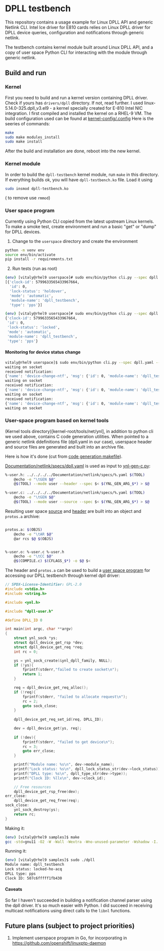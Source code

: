 # DPLL testbench

This repository contains a usage example for Linux DPLL API and 
generic Netlink CLI. 
Intel Ice driver for E810 cards relies on Linux DPLL driver for 
DPLL device queries, configuration and notifications through generic netlink.

The testbench contains kernel module built around Linux DPLL API, and a copy
of user space Python CLI for interacting with the module through generic netlink.

## Build and run

### Kernel

First you need to build and run a kernel version containing DPLL driver. 
Check if yours has `drivers/dpll` directory. If not, read further.
I used linux-5.14.0-325.dpll_v3.el9 - a kernel specially created for E-810
Intel NIC integration. I first compiled and installed the kernel on a RHEL-9 VM.
The build configuration used can be found at [kernel-config/.config](kernel-config/.config)
Here is the seeries of commands:

```bash
make
sudo make modules_install
sudo make install

```
After the build and installation are done, reboot into the new kernel.

### Kernel module
In order to build the `dpll-testbench` kernel module, run `make` in this directory.
If everything builds ok, you will have `dpll-testbench.ko` file.
Load it using
```bash
sudo insmod dpll-testbench.ko
```
( to remove use `rmmod`)

### User space program

Currently using Python CLI copied from the latest upstream Linux kernels.
To make a smoke test, create environment and run a basic "get" or "dump" for 
DPLL devices.

1. Change to the `userspace` directory and create the environment

```bash
python -m venv env
source env/bin/activate
pip install -r requirements.txt
```

2. Run tests (run as root)

```bash
(env) [vitaly@rhel9 userspace]# sudo env/bin/python cli.py --spec dpll.yaml --dump device-get
[{'clock-id': 5799633565433967664,
  'id': 0,
  'lock-status': 'holdover',
  'mode': 'automatic',
  'module-name': 'dpll_testbench',
  'type': 'pps'}]

(env) [vitaly@rhel9 userspace]# sudo env/bin/python cli.py --spec dpll.yaml --do device-get --json '{"id":0}'
{'clock-id': 5799633565433967664,
 'id': 0,
 'lock-status': 'locked',
 'mode': 'automatic',
 'module-name': 'dpll_testbench',
 'type': 'pps'}

```

#### Monitoring for device status change

```bash
vitaly@rhel9 userspace]$ sudo env/bin/python cli.py --spec dpll.yaml --subscribe monitor
waiting on socket
received notification:
{'name': 'device-change-ntf', 'msg': {'id': 0, 'module-name': 'dpll_testbench', 'clock-id': 5799633565433967664, 'lock-status': 'unlocked', 'mode': 'automatic', 'type': 'pps'}}
waiting on socket
received notification:
{'name': 'device-change-ntf', 'msg': {'id': 0, 'module-name': 'dpll_testbench', 'clock-id': 5799633565433967664, 'lock-status': 'locked', 'mode': 'automatic', 'type': 'pps'}}
waiting on socket
received notification:
{'name': 'device-change-ntf', 'msg': {'id': 0, 'module-name': 'dpll_testbench', 'clock-id': 5799633565433967664, 'lock-status': 'locked-ho-acq', 'mode': 'automatic', 'type': 'pps'}}
waiting on socket

```

### User-space program based on kernel tools

(Kernel tools directory)[kernel-root/tools/net/ynl], in addition to python cli we used above, contains C code generation utilities. When pointed to a generic netlink ddefinitions file (dpll.yaml in our case), userspace header and source files are generated and built into an archive file.

Here is how it's done (cut from [code generation makefile](kernel-root/tools/net/ynl/generated/Makefile)).

[Documentation/netlink/specs/dpll.yaml](kernel-root/Documentation/netlink/specs/dpll.yaml) is used as input to [ynl-gen-c.py](kernel-root/tools/net/ynl/ynl-gen-c.py):

```bash
%-user.h: ../../../../Documentation/netlink/specs/%.yaml $(TOOL)
	@echo -e "\tGEN $@"
	@$(TOOL) --mode user --header --spec $< $(YNL_GEN_ARG_$*) > $@

%-user.c: ../../../../Documentation/netlink/specs/%.yaml $(TOOL)
	@echo -e "\tGEN $@"
	@$(TOOL) --mode user --source --spec $< $(YNL_GEN_ARG_$*) > $@
```

Resulting user space [source](kernel-root/tools/net/ynl/generated/dpll-user.c) and [header](kernel-root/tools/net/ynl/generated/dpll-user.h) are built into an object and `protos.a` archive:

```bash

protos.a: $(OBJS)
	@echo -e "\tAR $@"
	@ar rcs $@ $(OBJS)


%-user.o: %-user.c %-user.h
	@echo -e "\tCC $@"
	@$(COMPILE.c) $(CFLAGS_$*) -o $@ $<

```

The header and `protos.a` can be used to build a [user space program](kernel-root/tools/net/ynl/samples/dpll.c) for accessing our DPLL testbench through kernel dpll driver:

```c
// SPDX-License-Identifier: GPL-2.0
#include <stdio.h>
#include <string.h>

#include <ynl.h>

#include "dpll-user.h"

#define DPLL_ID 0

int main(int argc, char **argv)
{
	struct ynl_sock *ys;
	struct dpll_device_get_rsp *dev;
	struct dpll_device_get_req *req;
	int rc = 0;

	ys = ynl_sock_create(&ynl_dpll_family, NULL);
	if (!ys){
		fprintf(stderr,"failed to create socket\n");
		return 1;
	}

	req = dpll_device_get_req_alloc();
	if (!req){
		fprintf(stderr, "failed to allocate request\n");
		rc = 2;
		goto sock_close;
	}
	
	dpll_device_get_req_set_id(req, DPLL_ID);

	dev = dpll_device_get(ys, req);
	
	if (!dev){
		fprintf(stderr, "failed to get device\n");
		rc = 3;
		goto err_close;
	}

	printf("Module name: %s\n", dev->module_name);
	printf("Lock status: %s\n", dpll_lock_status_str(dev->lock_status));
	printf("DPLL type: %s\n", dpll_type_str(dev->type));
	printf("Clock ID: %llx\n", dev->clock_id);

	// Free resources
	dpll_device_get_rsp_free(dev);
err_close:
	dpll_device_get_req_free(req);
sock_close:
	ynl_sock_destroy(ys);
	return rc;
}

```
Making it:

```bash
(env) [vitaly@rhel9 samples]$ make
gcc -std=gnu11 -O2 -W -Wall -Wextra -Wno-unused-parameter -Wshadow -I../lib/ -I../generated/ -idirafter ../../../../include/uapi/    dpll.c ../lib/ynl.a ../generated/protos.a  -lmnl ../lib/ynl.a ../generated/protos.a -o dpll
```

Running it:
```bash
(env) [vitaly@rhel9 samples]$ sudo ./dpll 
Module name: dpll_testbench
Lock status: locked-ho-acq
DPLL type: pps
Clock ID: 507c6fffff1fb430

```

#### Caveats
So far I haven't succeeded in building a notification channel parser using the dpll driver. It's so much easier with Python. I did succeed in receiving multicast notifications using direct calls to the `libnl` functions.

## Future plans (subject to project priorities)

1. Implement userspace program in Go, for incorporating in https://github.com/openshift/linuxptp-daemon

